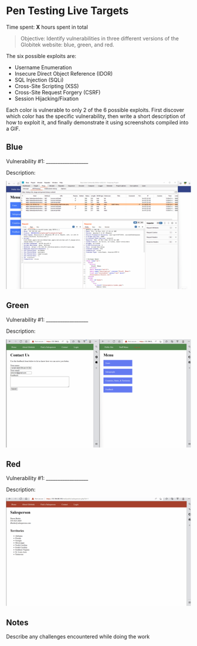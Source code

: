 # Pen Testing Live Targets

Time spent: **X** hours spent in total

> Objective: Identify vulnerabilities in three different versions of the Globitek website: blue, green, and red.

The six possible exploits are:

* Username Enumeration
* Insecure Direct Object Reference (IDOR)
* SQL Injection (SQLi)
* Cross-Site Scripting (XSS)
* Cross-Site Request Forgery (CSRF)
* Session Hijacking/Fixation

Each color is vulnerable to only 2 of the 6 possible exploits. First discover which color has the specific vulnerability, then write a short description of how to exploit it, and finally demonstrate it using screenshots compiled into a GIF.

## Blue

Vulnerability #1: __________________

Description:

<img src="https://github.com/ShivaniNanan/Pen-Testing-Live-Targets/blob/main/bluehijacking.gif">



## Green

Vulnerability #1: __________________

Description:

<img src="https://github.com/ShivaniNanan/Pen-Testing-Live-Targets/blob/main/greenxss.gif">


## Red

Vulnerability #1: __________________

Description:

<img src="https://github.com/ShivaniNanan/Pen-Testing-Live-Targets/blob/main/redidor.gif">


## Notes

Describe any challenges encountered while doing the work
